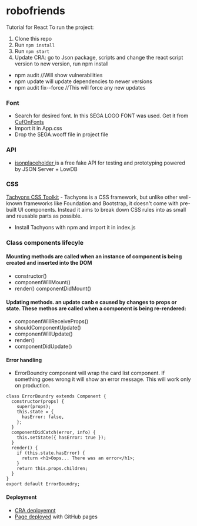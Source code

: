 # robofriends

Tutorial for React
To run the project:

1. Clone this repo
2. Run `npm install`
3. Run `npm start`
4. Update CRA: go to Json package, scripts and change the react script version to new version, run npm install

- npm audit //Will show vulnerabilities
- npm update will update dependencies to newer versions
- npm audit fix--force //This will force any new updates

### Font

- Search for desired font. In this SEGA LOGO FONT was used. Get it from [CufOnFonts](http://www.cufonfonts.com)
- Import it in App.css
- Drop the SEGA.wooff file in project file

### API

- [jsonplaceholder ](https://jsonplaceholder.typicode.com/) is a free fake API for testing and prototyping powered by JSON Server + LowDB

### CSS

[Tachyons CSS Toolkit](https://tachyons.io/) - Tachyons is a CSS framework, but unlike other well-known frameworks like Foundation and Bootstrap, it doesn't come with pre-built UI components. Instead it aims to break down CSS rules into as small and reusable parts as possible.

- Install Tachyons with npm and import it in index.js

### Class components lifecyle

#### Mounting methods are called when an instance of component is being created and inserted into the DOM

- constructor()
- componentWillMount()
- render()
  componentDidMount()

#### Updating methods. an update canb e caused by changes to props or state. These methos are called when a component is being re-rendered:

- componentWillReceiveProps()
- shouldComponentUpdate()
- componentWillUpdate()
- render()
- componentDidUpdate()

#### Error handling

- ErrorBoundry component will wrap the card list component. If something goes wrong it will show an error message. This will work only on production.

```
class ErrorBoundry extends Component {
  constructor(props) {
    super(props);
    this.state = {
      hasError: false,
    };
  }
  componentDidCatch(error, info) {
    this.setState({ hasError: true });
  }
  render() {
    if (this.state.hasError) {
      return <h1>Oops... There was an error</h1>;
    }
    return this.props.children;
  }
}
export default ErrorBoundry;
```

#### Deployment

- [CRA deployemnt](https://create-react-app.dev/docs/deployment/#github-pages-https-pagesgithubcom)
- [Page deployed](https://sandracoburn.github.io/robofriends/) with GitHub pages
